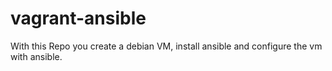 # vagrant-ansible
With this Repo you create a debian VM, install ansible and configure the vm with ansible.
